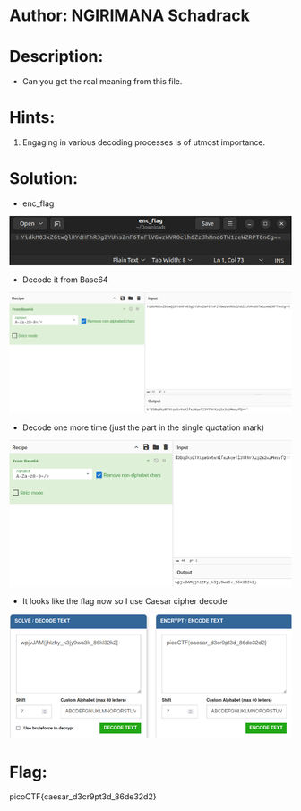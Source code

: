 # Author: NGIRIMANA Schadrack

# Description:
- Can you get the real meaning from this file.

# Hints:
1. Engaging in various decoding processes is of utmost importance.

# Solution:
- enc_flag

![img](image.png)

- Decode it from Base64

![img](image-1.png)

- Decode one more time (just the part in the single quotation mark)

![img](image-2.png)

- It looks like the flag now so I use Caesar cipher decode

![img](image-3.png)

# Flag:
picoCTF{caesar_d3cr9pt3d_86de32d2}